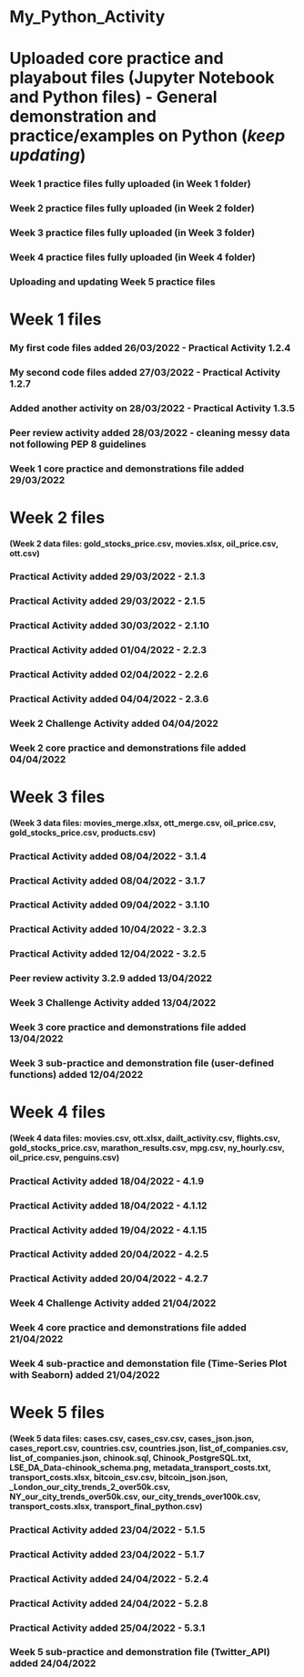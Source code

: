 # My_Python_Activity
# Uploaded core practice and playabout files (Jupyter Notebook and Python files) - General demonstration and practice/examples on Python (***keep updating***)
### Week 1 practice files fully uploaded (in Week 1 folder)
### Week 2 practice files fully uploaded (in Week 2 folder)
### Week 3 practice files fully uploaded (in Week 3 folder)
### Week 4 practice files fully uploaded (in Week 4 folder)
### Uploading and updating Week 5 practice files

# Week 1 files
### My first code files added 26/03/2022 - Practical Activity 1.2.4
### My second code files added 27/03/2022 - Practical Activity 1.2.7
### Added another activity on 28/03/2022 - Practical Activity 1.3.5
### Peer review activity added 28/03/2022 - cleaning messy data not following PEP 8 guidelines
### Week 1 core practice and demonstrations file added 29/03/2022

# Week 2 files
#### (Week 2 data files: gold_stocks_price.csv, movies.xlsx, oil_price.csv, ott.csv)
### Practical Activity added 29/03/2022 - 2.1.3
### Practical Activity added 29/03/2022 - 2.1.5
### Practical Activity added 30/03/2022 - 2.1.10
### Practical Activity added 01/04/2022 - 2.2.3
### Practical Activity added 02/04/2022 - 2.2.6
### Practical Activity added 04/04/2022 - 2.3.6
### Week 2 Challenge Activity added 04/04/2022
### Week 2 core practice and demonstrations file added 04/04/2022

# Week 3 files
#### (Week 3 data files: movies_merge.xlsx, ott_merge.csv, oil_price.csv, gold_stocks_price.csv, products.csv)
### Practical Activity added 08/04/2022 - 3.1.4
### Practical Activity added 08/04/2022 - 3.1.7
### Practical Activity added 09/04/2022 - 3.1.10
### Practical Activity added 10/04/2022 - 3.2.3
### Practical Activity added 12/04/2022 - 3.2.5
### Peer review activity 3.2.9 added 13/04/2022
### Week 3 Challenge Activity added 13/04/2022
### Week 3 core practice and demonstrations file added 13/04/2022
### Week 3 sub-practice and demonstration file (user-defined functions) added 12/04/2022 

# Week 4 files
#### (Week 4 data files: movies.csv, ott.xlsx, dailt_activity.csv, flights.csv, gold_stocks_price.csv, marathon_results.csv, mpg.csv, ny_hourly.csv, oil_price.csv, penguins.csv)
### Practical Activity added 18/04/2022 - 4.1.9
### Practical Activity added 18/04/2022 - 4.1.12
### Practical Activity added 19/04/2022 - 4.1.15
### Practical Activity added 20/04/2022 - 4.2.5
### Practical Activity added 20/04/2022 - 4.2.7
### Week 4 Challenge Activity added 21/04/2022
### Week 4 core practice and demonstrations file added 21/04/2022
### Week 4 sub-practice and demonstation file (Time-Series Plot with Seaborn) added 21/04/2022

# Week 5 files
#### (Week 5 data files: cases.csv, cases_csv.csv, cases_json.json, cases_report.csv, countries.csv, countries.json, list_of_companies.csv, list_of_companies.json, chinook.sql, Chinook_PostgreSQL.txt, LSE_DA_Data-chinook_schema.png, metadata_transport_costs.txt, transport_costs.xlsx, bitcoin_csv.csv, bitcoin_json.json, _London_our_city_trends_2_over50k.csv, NY_our_city_trends_over50k.csv, our_city_trends_over100k.csv, transport_costs.xlsx, transport_final_python.csv)
### Practical Activity added 23/04/2022 - 5.1.5
### Practical Activity added 23/04/2022 - 5.1.7
### Practical Activity added 24/04/2022 - 5.2.4
### Practical Activity added 24/04/2022 - 5.2.8
### Practical Activity added 25/04/2022 - 5.3.1
### Week 5 sub-practice and demonstration file (Twitter_API) added 24/04/2022





